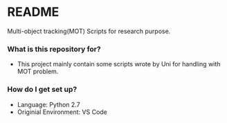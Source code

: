 # README #
Multi-object tracking(MOT) Scripts for research purpose.

### What is this repository for? ###

* This project mainly contain some scripts wrote by Uni for handling with MOT problem.


### How do I get set up? ###

* Language: Python 2.7
* Originial Environment: VS Code
